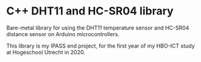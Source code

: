 # C++ DHT11 and HC-SR04 library
Bare-metal library for using the DHT11 temperature sensor and HC-SR04 distance sensor on Arduino microcontrollers.

This library is my IPASS end project, for the first year of my HBO-ICT study at Hogeschool Utrecht in 2020.
